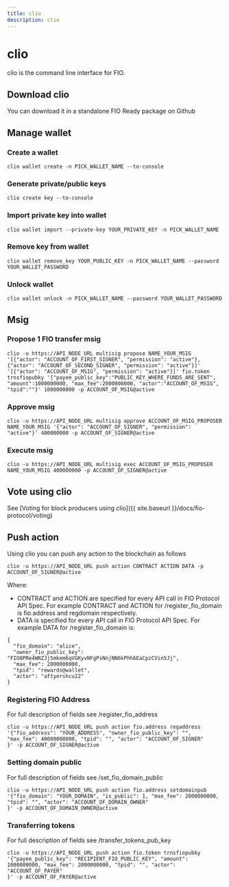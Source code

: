```yaml
---
title: clio
description: clio
---
```


# clio

clio is the command line interface for FIO.

## Download clio

You can download it in a standalone FIO Ready package on Github

## Manage wallet

### Create a wallet

```
clio wallet create -n PICK_WALLET_NAME --to-console
```

### Generate private/public keys
```
clio create key --to-console
```

### Import private key into wallet
```
clio wallet import --private-key YOUR_PRIVATE_KEY -n PICK_WALLET_NAME
```

### Remove key from wallet
```
clio wallet remove_key YOUR_PUBLIC_KEY -n PICK_WALLET_NAME --password YOUR_WALLET_PASSWORD
```

### Unlock wallet
```
clio wallet unlock -n PICK_WALLET_NAME --password YOUR_WALLET_PASSWORD
```

## Msig

### Propose 1 FIO transfer msig
```
clio -u https://API_NODE_URL multisig propose NAME_YOUR_MSIG '[{"actor": "ACCOUNT_OF_FIRST_SIGNER", "permission": "active"},{"actor": "ACCOUNT_OF_SECOND_SIGNER", "permission": "active"}]' '[{"actor": "ACCOUNT_OF_MSIG", "permission": "active"}]' fio.token trnsfiopubky '{"payee_public_key":"PUBLIC_KEY_WHERE_FUNDS_ARE_SENT", "amount":1000000000, "max_fee":2000000000, "actor":"ACCOUNT_OF_MSIG", "tpid":""}' 1000000000 -p ACCOUNT_OF_MSIG@active
```

### Approve msig
```
clio -u https://API_NODE_URL multisig approve ACCOUNT_OF_MSIG_PROPOSER NAME_YOUR_MSIG '{"actor": "ACCOUNT_OF_SIGNER", "permission": "active"}' 400000000 -p ACCOUNT_OF_SIGNER@active
```

### Execute msig
```
clio -u https://API_NODE_URL multisig exec ACCOUNT_OF_MSIG_PROPOSER NAME_YOUR_MSIG 400000000 -p ACCOUNT_OF_SIGNER@active
```

## Vote using clio

See [Voting for block producers using clio]({{ site.baseurl }}/docs/fio-protocol/voting)

## Push action

Using clio you can push any action to the blockchain as follows
```
clio -u https://API_NODE_URL push action CONTRACT ACTION DATA -p ACCOUNT_OF_SIGNER@active
```

Where:

* CONTRACT and ACTION are specified for every API call in FIO Protocol API Spec. For example CONTRACT and ACTION for /register_fio_domain is fio.address and regdomain respectively.
* DATA is specified for every API call in FIO Protocol API Spec. For example DATA for /register_fio_domain is:

```
{
  "fio_domain": "alice",
  "owner_fio_public_key": "FIO8PRe4WRZJj5mkem6qVGKyvNFgPsNnjNN6kPhh6EaCpzCVin5Jj",
  "max_fee": 2000000000,
  "tpid": "rewards@wallet",
  "actor": "aftyershcu22"
}
```

### Registering FIO Address

For full description of fields see /register_fio_address
```
clio -u https://API_NODE_URL push action fio.address regaddress '{"fio_address": "YOUR_ADDRESS", "owner_fio_public_key": "", "max_fee": 40000000000, "tpid": "", "actor": "ACCOUNT_OF_SIGNER"
}' -p ACCOUNT_OF_SIGNER@active
```

### Setting domain public

For full description of fields see /set_fio_domain_public
```
clio -u https://API_NODE_URL push action fio.address setdomainpub '{"fio_domain": "YOUR_DOMAIN", "is_public": 1, "max_fee": 2000000000, "tpid": "", "actor": "ACCOUNT_OF_DOMAIN_OWNER"
}' -p ACCOUNT_OF_DOMAIN_OWNER@active
```

### Transferring tokens

For full description of fields see /transfer_tokens_pub_key
```
clio -u https://API_NODE_URL push action fio.token trnsfiopubky '{"payee_public_key": "RECIPIENT_FIO_PUBLIC_KEY", "amount": 1000000000, "max_fee": 2000000000, "tpid": "", "actor": "ACCOUNT_OF_PAYER"
}' -p ACCOUNT_OF_PAYER@active
```
